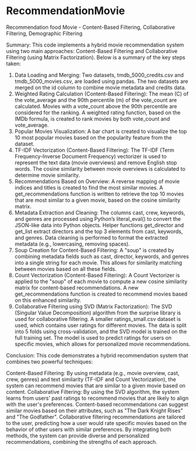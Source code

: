 # RecommendationMovie
Recommendation food Movie - Content-Based Filtering, Collaborative Filtering, Demographic Filtering

Summary:
This code implements a hybrid movie recommendation system using two main approaches: Content-Based Filtering and Collaborative Filtering (using Matrix Factorization). Below is a summary of the key steps taken:

1. Data Loading and Merging:
Two datasets, tmdb_5000_credits.csv and tmdb_5000_movies.csv, are loaded using pandas.
The two datasets are merged on the id column to combine movie metadata and credits data.
2. Weighted Rating Calculation (Content-Based Filtering):
The mean (C) of the vote_average and the 90th percentile (m) of the vote_count are calculated.
Movies with a vote_count above the 90th percentile are considered for the ranking.
A weighted rating function, based on the IMDb formula, is created to rank movies by both vote_count and vote_average.
3. Popular Movies Visualization:
A bar chart is created to visualize the top 10 most popular movies based on the popularity feature from the dataset.
4. TF-IDF Vectorization (Content-Based Filtering):
The TF-IDF (Term Frequency-Inverse Document Frequency) vectorizer is used to represent the text data (movie overviews) and remove English stop words.
The cosine similarity between movie overviews is calculated to determine movie similarity.
5. Recommendations Based on Overview:
A reverse mapping of movie indices and titles is created to find the most similar movies.
A get_recommendations function is written to retrieve the top 10 movies that are most similar to a given movie, based on the cosine similarity matrix.
6. Metadata Extraction and Cleaning:
The columns cast, crew, keywords, and genres are processed using Python’s literal_eval() to convert the JSON-like data into Python objects.
Helper functions get_director and get_list extract directors and the top 3 elements from cast, keywords, and genres.
Data cleaning is performed to format the extracted metadata (e.g., lowercasing, removing spaces).
7. Soup Creation for Content-Based Filtering:
A "soup" is created by combining metadata fields such as cast, director, keywords, and genres into a single string for each movie.
This allows for similarity matching between movies based on all these fields.
8. Count Vectorization (Content-Based Filtering):
A Count Vectorizer is applied to the "soup" of each movie to compute a new cosine similarity matrix for content-based recommendations.
A new get_recommendations function is created to recommend movies based on this enhanced similarity.
9. Collaborative Filtering using SVD (Matrix Factorization):
The SVD (Singular Value Decomposition) algorithm from the surprise library is used for collaborative filtering.
A smaller ratings_small.csv dataset is used, which contains user ratings for different movies.
The data is split into 5 folds using cross-validation, and the SVD model is trained on the full training set.
The model is used to predict ratings for users on specific movies, which allows for personalized movie recommendations.

Conclusion:
This code demonstrates a hybrid recommendation system that combines two powerful techniques:

Content-Based Filtering: By using metadata (e.g., movie overview, cast, crew, genres) and text similarity (TF-IDF and Count Vectorization), the system can recommend movies that are similar to a given movie based on content.
Collaborative Filtering: By using the SVD algorithm, the system learns from users' past ratings to recommend movies that are likely to align with the user's preferences.
Content-based recommendations can suggest similar movies based on their attributes, such as "The Dark Knight Rises" and "The Godfather".
Collaborative filtering recommendations are tailored to the user, predicting how a user would rate specific movies based on the behavior of other users with similar preferences.
By integrating both methods, the system can provide diverse and personalized recommendations, combining the strengths of each approach.
